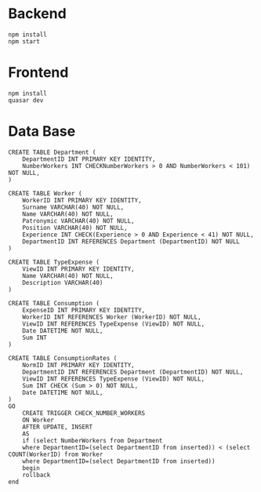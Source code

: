 # Backend

    npm install
    npm start

# Frontend

    npm install
    quasar dev

# Data Base

    CREATE TABLE Department (
    	DepartmentID INT PRIMARY KEY IDENTITY,
    	NumberWorkers INT CHECKNumberWorkers > 0 AND NumberWorkers < 101) NOT NULL,
    )

    CREATE TABLE Worker (
    	WorkerID INT PRIMARY KEY IDENTITY,
    	Surname VARCHAR(40) NOT NULL,
    	Name VARCHAR(40) NOT NULL,
    	Patronymic VARCHAR(40) NOT NULL,
    	Position VARCHAR(40) NOT NULL,
    	Experience INT CHECK(Experience > 0 AND Experience < 41) NOT NULL,
    	DepartmentID INT REFERENCES Department (DepartmentID) NOT NULL
    )

    CREATE TABLE TypeExpense (
    	ViewID INT PRIMARY KEY IDENTITY,
    	Name VARCHAR(40) NOT NULL,
    	Description VARCHAR(40)
    )

    CREATE TABLE Consumption (
    	ExpenseID INT PRIMARY KEY IDENTITY,
    	WorkerID INT REFERENCES Worker (WorkerID) NOT NULL,
    	ViewID INT REFERENCES TypeExpense (ViewID) NOT NULL,
    	Date DATETIME NOT NULL,
    	Sum INT
    )

    CREATE TABLE ConsumptionRates (
        NormID INT PRIMARY KEY IDENTITY,
        DepartmentID INT REFERENCES Department (DepartmentID) NOT NULL,
        ViewID INT REFERENCES TypeExpense (ViewID) NOT NULL,
        Sum INT CHECK (Sum > 0) NOT NULL,
        Date DATETIME NOT NULL,
    )
    GO
        CREATE TRIGGER CHECK_NUMBER_WORKERS
        ON Worker
        AFTER UPDATE, INSERT
        AS
        if (select NumberWorkers from Department
        where DepartmentID=(select DepartmentID from inserted)) < (select COUNT(WorkerID) from Worker
        where DepartmentID=(select DepartmentID from inserted))
        begin
        rollback
    end
